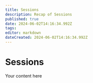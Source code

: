 ```yaml
---
title: Sessions
description: Recap of Sessions
published: true
date: 2024-06-02T14:16:34.992Z
tags: 
editor: markdown
dateCreated: 2024-06-02T14:16:34.992Z
---
```


# Sessions
Your content here